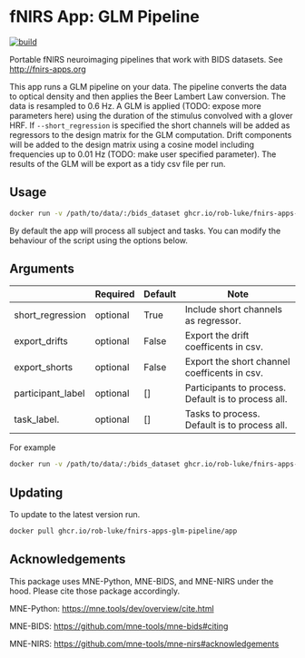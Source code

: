 # fNIRS App: GLM Pipeline

[![build](https://github.com/rob-luke/fnirs-apps-glm-pipeline/actions/workflows/ghregistry.yml/badge.svg)](https://github.com/rob-luke/fnirs-apps-glm-pipeline/actions/workflows/ghregistry.yml)

Portable fNIRS neuroimaging pipelines that work with BIDS datasets. See http://fnirs-apps.org

This app runs a GLM pipeline on your data.
The pipeline converts the data to optical density and then applies the Beer Lambert Law conversion.
The data is resampled to 0.6 Hz.
A GLM is applied (TODO: expose more parameters here) using the duration of the stimulus convolved with a glover HRF.
If `--short_regression` is specified the short channels will be added as regressors to the design matrix for the GLM computation.
Drift components will be added to the design matrix using a cosine model including frequencies up to 0.01 Hz (TODO: make user specified parameter).
The results of the GLM will be export as a tidy csv file per run.

## Usage

```bash
docker run -v /path/to/data/:/bids_dataset ghcr.io/rob-luke/fnirs-apps-glm-pipeline/app
```

By default the app will process all subject and tasks.
You can modify the behaviour of the script using the options below.

## Arguments

|                   | Required | Default | Note                                                |
|-------------------|----------|---------|-----------------------------------------------------|
| short_regression  | optional | True    | Include short channels as regressor.                |
| export_drifts     | optional | False   | Export the drift coefficents in csv.                |
| export_shorts     | optional | False   | Export the short channel coefficents in csv.        |
| participant_label | optional | []      | Participants to process. Default is to process all. |
| task_label.       | optional | []      | Tasks to process. Default is to process all.        |


For example

```bash
docker run -v /path/to/data/:/bids_dataset ghcr.io/rob-luke/fnirs-apps-glm-pipeline/app --short_regression=True --export_shorts=True
```

## Updating

To update to the latest version run.

```bash
docker pull ghcr.io/rob-luke/fnirs-apps-glm-pipeline/app
```


Acknowledgements
----------------

This package uses MNE-Python, MNE-BIDS, and MNE-NIRS under the hood. Please cite those package accordingly.

MNE-Python: https://mne.tools/dev/overview/cite.html

MNE-BIDS: https://github.com/mne-tools/mne-bids#citing

MNE-NIRS: https://github.com/mne-tools/mne-nirs#acknowledgements
